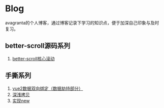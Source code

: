 # Blog
avagranta的个人博客，通过博客记录下学习的知识点，便于加深自己印象与及时复习。

## better-scroll源码系列
1. <a href="https://github.com/avagranta/Blog/issues/1"> better-scroll核心滚动</a>

## 手撕系列

1. <a href="https://github.com/avagranta/Blog/issues/2"> 
     vue2数据双向绑定（数据劫持部分）
   </a>
2. <a href="https://github.com/avagranta/Blog/issues/3">
     深浅拷贝
   </a>
3. <a href="https://github.com/avagranta/Blog/issues/4">
     实现new
   </a>





